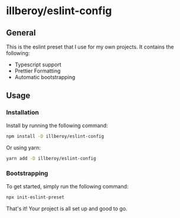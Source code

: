 # illberoy/eslint-config

## General
This is the eslint preset that I use for my own projects. It contains the following:
- Typescript support
- Prettier Formatting
- Automatic bootstrapping

## Usage
### Installation
Install by running the following command:
```sh
npm install -D illberoy/eslint-config
```

Or using yarn:
```sh
yarn add -D illberoy/eslint-config
```

### Bootstrapping
To get started, simply run the following command:
```sh
npx init-eslint-preset
```

That's it! Your project is all set up and good to go.
